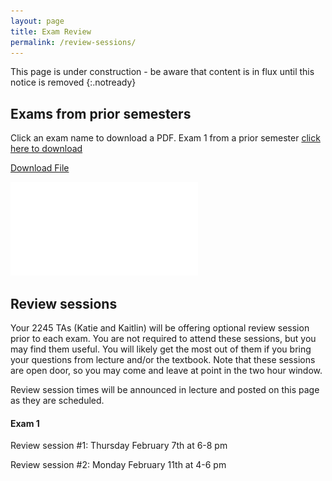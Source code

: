 ```yaml
---
layout: page
title: Exam Review
permalink: /review-sessions/
---
```

This page is under construction - be aware that content is in flux until this notice is removed
{:.notready}
## Exams from prior semesters
Click an exam name to download a PDF.
Exam 1 from a prior semester [click here to download][1]

[1]: assets/pdf/Exam%201_S_2017.pdf

<a href="github.com/uconneeb/evolution/blob/master/assets/pdf/Exam%201_S_2017.pdf">Download File</a>


![Exam 1 from a prior semester](assets/pdf/Exam%201_S_2017.pdf)

## Review sessions
Your 2245 TAs (Katie and Kaitlin) will be offering optional review session prior to each exam. You are not required to attend these sessions, but you may find them useful. You will likely get the most out of them if you bring your questions from lecture and/or the textbook. Note that these sessions are open door, so you may come and leave at point in the two hour window.

Review session times will be announced in lecture and posted on this page as they are scheduled.

#### Exam 1
Review session #1: Thursday February 7th at 6-8 pm

Review session #2: Monday February 11th at 4-6 pm




